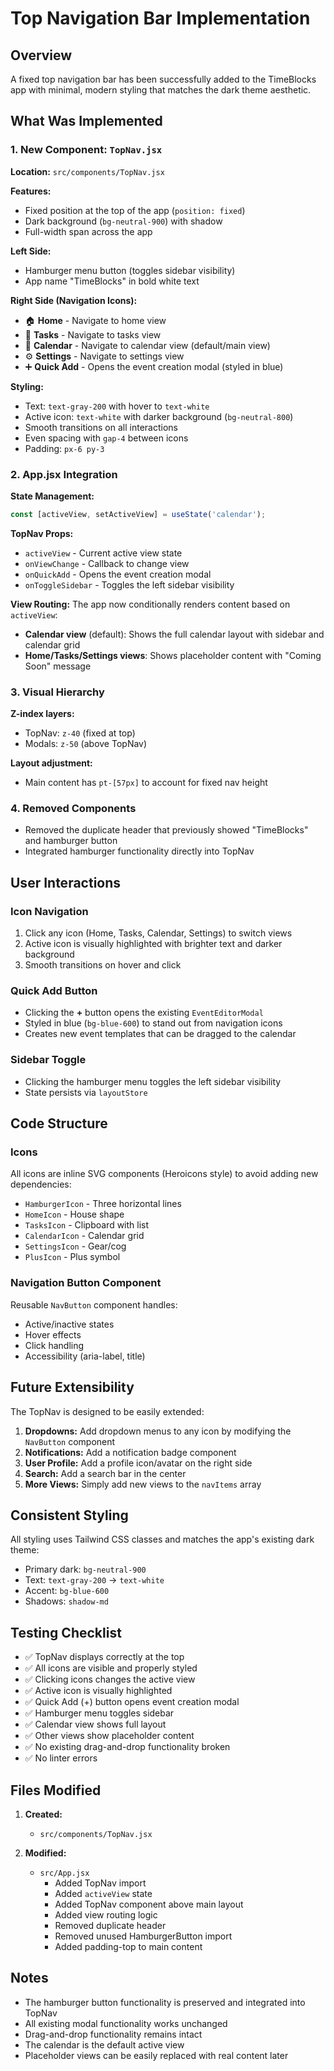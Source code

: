 # Top Navigation Bar Implementation

## Overview
A fixed top navigation bar has been successfully added to the TimeBlocks app with minimal, modern styling that matches the dark theme aesthetic.

## What Was Implemented

### 1. New Component: `TopNav.jsx`
**Location:** `src/components/TopNav.jsx`

**Features:**
- Fixed position at the top of the app (`position: fixed`)
- Dark background (`bg-neutral-900`) with shadow
- Full-width span across the app

**Left Side:**
- Hamburger menu button (toggles sidebar visibility)
- App name "TimeBlocks" in bold white text

**Right Side (Navigation Icons):**
- 🏠 **Home** - Navigate to home view
- 🧩 **Tasks** - Navigate to tasks view
- 📅 **Calendar** - Navigate to calendar view (default/main view)
- ⚙️ **Settings** - Navigate to settings view
- ➕ **Quick Add** - Opens the event creation modal (styled in blue)

**Styling:**
- Text: `text-gray-200` with hover to `text-white`
- Active icon: `text-white` with darker background (`bg-neutral-800`)
- Smooth transitions on all interactions
- Even spacing with `gap-4` between icons
- Padding: `px-6 py-3`

### 2. App.jsx Integration

**State Management:**
```javascript
const [activeView, setActiveView] = useState('calendar');
```

**TopNav Props:**
- `activeView` - Current active view state
- `onViewChange` - Callback to change view
- `onQuickAdd` - Opens the event creation modal
- `onToggleSidebar` - Toggles the left sidebar visibility

**View Routing:**
The app now conditionally renders content based on `activeView`:
- **Calendar view** (default): Shows the full calendar layout with sidebar and calendar grid
- **Home/Tasks/Settings views**: Shows placeholder content with "Coming Soon" message

### 3. Visual Hierarchy

**Z-index layers:**
- TopNav: `z-40` (fixed at top)
- Modals: `z-50` (above TopNav)

**Layout adjustment:**
- Main content has `pt-[57px]` to account for fixed nav height

### 4. Removed Components
- Removed the duplicate header that previously showed "TimeBlocks" and hamburger button
- Integrated hamburger functionality directly into TopNav

## User Interactions

### Icon Navigation
1. Click any icon (Home, Tasks, Calendar, Settings) to switch views
2. Active icon is visually highlighted with brighter text and darker background
3. Smooth transitions on hover and click

### Quick Add Button
- Clicking the **+** button opens the existing `EventEditorModal`
- Styled in blue (`bg-blue-600`) to stand out from navigation icons
- Creates new event templates that can be dragged to the calendar

### Sidebar Toggle
- Clicking the hamburger menu toggles the left sidebar visibility
- State persists via `layoutStore`

## Code Structure

### Icons
All icons are inline SVG components (Heroicons style) to avoid adding new dependencies:
- `HamburgerIcon` - Three horizontal lines
- `HomeIcon` - House shape
- `TasksIcon` - Clipboard with list
- `CalendarIcon` - Calendar grid
- `SettingsIcon` - Gear/cog
- `PlusIcon` - Plus symbol

### Navigation Button Component
Reusable `NavButton` component handles:
- Active/inactive states
- Hover effects
- Click handling
- Accessibility (aria-label, title)

## Future Extensibility

The TopNav is designed to be easily extended:

1. **Dropdowns:** Add dropdown menus to any icon by modifying the `NavButton` component
2. **Notifications:** Add a notification badge component
3. **User Profile:** Add a profile icon/avatar on the right side
4. **Search:** Add a search bar in the center
5. **More Views:** Simply add new views to the `navItems` array

## Consistent Styling

All styling uses Tailwind CSS classes and matches the app's existing dark theme:
- Primary dark: `bg-neutral-900`
- Text: `text-gray-200` → `text-white`
- Accent: `bg-blue-600`
- Shadows: `shadow-md`

## Testing Checklist

- ✅ TopNav displays correctly at the top
- ✅ All icons are visible and properly styled
- ✅ Clicking icons changes the active view
- ✅ Active icon is visually highlighted
- ✅ Quick Add (+) button opens event creation modal
- ✅ Hamburger menu toggles sidebar
- ✅ Calendar view shows full layout
- ✅ Other views show placeholder content
- ✅ No existing drag-and-drop functionality broken
- ✅ No linter errors

## Files Modified

1. **Created:**
   - `src/components/TopNav.jsx`

2. **Modified:**
   - `src/App.jsx`
     - Added TopNav import
     - Added `activeView` state
     - Added TopNav component above main layout
     - Added view routing logic
     - Removed duplicate header
     - Removed unused HamburgerButton import
     - Added padding-top to main content

## Notes

- The hamburger button functionality is preserved and integrated into TopNav
- All existing modal functionality works unchanged
- Drag-and-drop functionality remains intact
- The calendar is the default active view
- Placeholder views can be easily replaced with real content later

